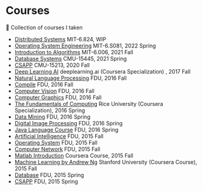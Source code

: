 # Courses
🐳 Collection of courses I taken

- [Distributed Systems](https://github.com/Sorosliu1029/6.824) MIT-6.824, WIP
- [Operating System Engineering](https://github.com/Sorosliu1029/6.S081) MIT-6.S081, 2022 Spring
- [Introduction to Algorithms](https://github.com/Sorosliu1029/MIT6.006) MIT-6.006, 2021 Fall
- [Database Systems](https://github.com/Sorosliu1029/Database-Systems) CMU-15445, 2021 Spring
- [CSAPP](https://github.com/Sorosliu1029/CSAPP-Labs) CMU-15213, 2020 Fall
- [Deep Learning AI](https://github.com/Sorosliu1029/Deep-Learning-AI) deeplearning.ai (Coursera Specialization) , 2017 Fall
- [Natural Language Processing](https://github.com/Sorosliu1029/Natural_Language_Processing) FDU, 2016 Fall
- [Compile](https://github.com/Sorosliu1029/MiniJava_Compiler) FDU, 2016 Fall
- [Computer Vision](https://github.com/Sorosliu1029/QR_Code_Detection) FDU, 2016 Fall
- [Computer Graphics](https://github.com/Sorosliu1029/Computer_Graphics) FDU, 2016 Fall
- [The Fundamentals of Computing](https://github.com/Sorosliu1029/The_Fundamentals_of_Computing) Rice University (Coursera Specialization), 2016 Spring
- [Data Mining](https://github.com/Sorosliu1029/Multi-label_Classification) FDU, 2016 Spring
- [Digital Image Processing](https://github.com/Sorosliu1029/Video_Stabilization) FDU, 2016 Spring
- [Java Language Course](https://github.com/Sorosliu1029/Java_Course_Practice) FDU, 2016 Spring
- [Artificial Intelligence](https://github.com/Sorosliu1029/Rule-based_Expert_System) FDU, 2015 Fall
- [Operating System](https://github.com/Sorosliu1029/Operating_System) FDU, 2015 Fall
- [Computer Network](https://github.com/Sorosliu1029/SocketProgram) FDU, 2015 Fall
- [Matlab Introduction](https://github.com/Sorosliu1029/Matlab) Coursera Course, 2015 Fall
- [Machine Learning by Andrew Ng](https://github.com/Sorosliu1029/Machine_Learning) Stanford University (Coursera Course), 2015 Fall
- [Database](https://github.com/Sorosliu1029/Database-Project) FDU, 2015 Spring
- [CSAPP](https://github.com/Sorosliu1029/Y86_Pipeline_Simulator) FDU, 2015 Spring